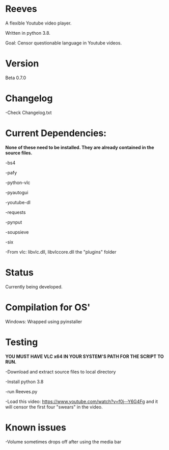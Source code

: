 # Reeves

A flexible Youtube video player.

Written in python 3.8.

Goal: Censor questionable language in Youtube videos.

# Version

Beta 0.7.0

# Changelog

-Check Changelog.txt

# Current Dependencies:

**None of these need to be installed. They are already contained in the source files.**

-bs4

-pafy

-python-vlc

-pyautogui

-youtube-dl

-requests

-pynput

-soupsieve

-six

-From vlc: libvlc.dll, libvlccore.dll the "plugins" folder

# Status

Currently being developed.

# Compilation for OS'

Windows: Wrapped using pyinstaller

# Testing
**YOU MUST HAVE VLC x64 IN YOUR SYSTEM'S PATH FOR THE SCRIPT TO RUN.**

-Download and extract source files to local directory

-Install python 3.8

-run Reeves.py

-Load this video: https://www.youtube.com/watch?v=f0j--Y6G4Fg and it will censor the first four "swears" in the video.

# Known issues

-Volume sometimes drops off after using the media bar
